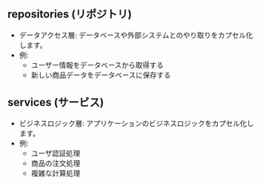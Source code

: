 ## repositories (リポジトリ)
- データアクセス層: データベースや外部システムとのやり取りをカプセル化します。
- 例:
  - ユーザー情報をデータベースから取得する
  - 新しい商品データをデータベースに保存する

## services (サービス)
- ビジネスロジック層: アプリケーションのビジネスロジックをカプセル化します。
- 例:
  - ユーザ認証処理
  - 商品の注文処理
  - 複雑な計算処理

  